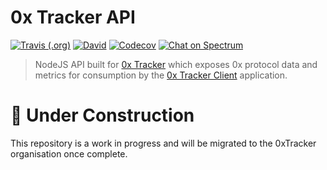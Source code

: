 # 0x Tracker API

[![Travis (.org)](https://img.shields.io/travis/cbovis/0x-tracker-api.svg?style=flat-square)](https://travis-ci.org/0xTracker/0x-tracker-worker)
[![David](https://img.shields.io/david/cbovis/0x-tracker-api.svg?style=flat-square)](https://github.com/0xTracker/0x-tracker-worker)
[![Codecov](https://img.shields.io/codecov/c/github/cbovis/0x-tracker-api.svg?style=flat-square)](https://codecov.io/gh/0xTracker/0x-tracker-worker)
[![Chat on Spectrum](https://img.shields.io/badge/chat%20on-spectrum-752bf2.svg?style=flat-square)](https://spectrum.chat/0x-tracker)

> NodeJS API built for [0x Tracker](https://0xtracker.com) which exposes 0x protocol data and metrics for consumption by the [0x Tracker Client](https://github.com/0xTracker/0x-tracker-client) application.

# 🚧 Under Construction

This repository is a work in progress and will be migrated to the 0xTracker organisation once complete.

